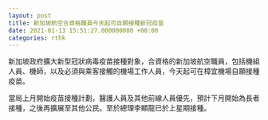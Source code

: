 ```yaml
---
layout: post
title: 新加坡航空合資格職員今天起可自願接種新冠疫苗
date: 2021-01-13 15:51:27.000000000 +08:00
categories: rthk
---
```


新加坡政府擴大新型冠狀病毒疫苗接種對象，合資格的新加坡航空職員，包括機組人員、機師，以及必須與乘客接觸的機場工作人員，今天起可在樟宜機場自願接種疫苗。

當局上月開始疫苗接種計劃，醫護人員及其他前線人員優先，預計下月開始為長者接種，之後再擴展至其他公民。至於總理李顯龍已於上星期接種。
